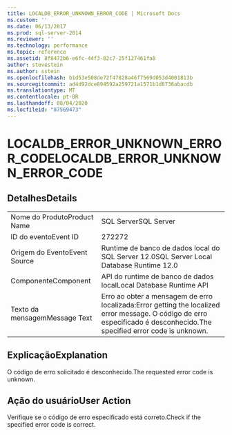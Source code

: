 ```yaml
---
title: LOCALDB_ERROR_UNKNOWN_ERROR_CODE | Microsoft Docs
ms.custom: ''
ms.date: 06/13/2017
ms.prod: sql-server-2014
ms.reviewer: ''
ms.technology: performance
ms.topic: reference
ms.assetid: 8f8472b6-e6fc-44f3-82c7-25f127461fa8
author: stevestein
ms.author: sstein
ms.openlocfilehash: b1d53e508de72f47828a46f7569d053d4001813b
ms.sourcegitcommit: ad4d92dce894592a259721a1571b1d8736abacdb
ms.translationtype: MT
ms.contentlocale: pt-BR
ms.lasthandoff: 08/04/2020
ms.locfileid: "87569473"
---
```

# <a name="localdb_error_unknown_error_code"></a><span data-ttu-id="dde70-102">LOCALDB_ERROR_UNKNOWN_ERROR_CODE</span><span class="sxs-lookup"><span data-stu-id="dde70-102">LOCALDB_ERROR_UNKNOWN_ERROR_CODE</span></span>
    
## <a name="details"></a><span data-ttu-id="dde70-103">Detalhes</span><span class="sxs-lookup"><span data-stu-id="dde70-103">Details</span></span>  
  
|||  
|-|-|  
|<span data-ttu-id="dde70-104">Nome do Produto</span><span class="sxs-lookup"><span data-stu-id="dde70-104">Product Name</span></span>|<span data-ttu-id="dde70-105">SQL Server</span><span class="sxs-lookup"><span data-stu-id="dde70-105">SQL Server</span></span>|  
|<span data-ttu-id="dde70-106">ID do evento</span><span class="sxs-lookup"><span data-stu-id="dde70-106">Event ID</span></span>|<span data-ttu-id="dde70-107">272</span><span class="sxs-lookup"><span data-stu-id="dde70-107">272</span></span>|  
|<span data-ttu-id="dde70-108">Origem do Evento</span><span class="sxs-lookup"><span data-stu-id="dde70-108">Event Source</span></span>|<span data-ttu-id="dde70-109">Runtime de banco de dados local do SQL Server 12.0</span><span class="sxs-lookup"><span data-stu-id="dde70-109">SQL Server Local Database Runtime 12.0</span></span>|  
|<span data-ttu-id="dde70-110">Componente</span><span class="sxs-lookup"><span data-stu-id="dde70-110">Component</span></span>|<span data-ttu-id="dde70-111">API do runtime de banco de dados local</span><span class="sxs-lookup"><span data-stu-id="dde70-111">Local Database Runtime API</span></span>|  
|<span data-ttu-id="dde70-112">Texto da mensagem</span><span class="sxs-lookup"><span data-stu-id="dde70-112">Message Text</span></span>|<span data-ttu-id="dde70-113">Erro ao obter a mensagem de erro localizada:</span><span class="sxs-lookup"><span data-stu-id="dde70-113">Error getting the localized error message.</span></span> <span data-ttu-id="dde70-114">O código de erro especificado é desconhecido.</span><span class="sxs-lookup"><span data-stu-id="dde70-114">The specified error code is unknown.</span></span>|  
  
## <a name="explanation"></a><span data-ttu-id="dde70-115">Explicação</span><span class="sxs-lookup"><span data-stu-id="dde70-115">Explanation</span></span>  
 <span data-ttu-id="dde70-116">O código de erro solicitado é desconhecido.</span><span class="sxs-lookup"><span data-stu-id="dde70-116">The requested error code is unknown.</span></span>  
  
## <a name="user-action"></a><span data-ttu-id="dde70-117">Ação do usuário</span><span class="sxs-lookup"><span data-stu-id="dde70-117">User Action</span></span>  
 <span data-ttu-id="dde70-118">Verifique se o código de erro especificado está correto.</span><span class="sxs-lookup"><span data-stu-id="dde70-118">Check if the specified error code is correct.</span></span>  
  
  
